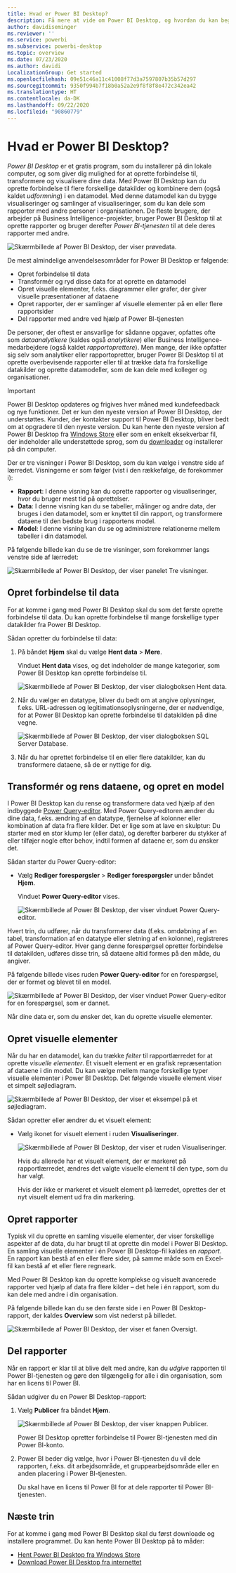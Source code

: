 ```yaml
---
title: Hvad er Power BI Desktop?
description: Få mere at vide om Power BI Desktop, og hvordan du kan begynde at bruge det.
author: davidiseminger
ms.reviewer: ''
ms.service: powerbi
ms.subservice: powerbi-desktop
ms.topic: overview
ms.date: 07/23/2020
ms.author: davidi
LocalizationGroup: Get started
ms.openlocfilehash: 09e51c46a11c41008f77d3a7597807b35b57d297
ms.sourcegitcommit: 9350f994b7f18b0a52a2e9f8f8f8e472c342ea42
ms.translationtype: HT
ms.contentlocale: da-DK
ms.lasthandoff: 09/22/2020
ms.locfileid: "90860779"
---
```

# <a name="what-is-power-bi-desktop"></a>Hvad er Power BI Desktop?

*Power BI Desktop* er et gratis program, som du installerer på din lokale computer, og som giver dig mulighed for at oprette forbindelse til, transformere og visualisere dine data. Med Power BI Desktop kan du oprette forbindelse til flere forskellige datakilder og kombinere dem (også kaldet *udformning*) i en datamodel. Med denne datamodel kan du bygge visualiseringer og samlinger af visualiseringer, som du kan dele som rapporter med andre personer i organisationen. De fleste brugere, der arbejder på Business Intelligence-projekter, bruger Power BI Desktop til at oprette rapporter og bruger derefter *Power BI-tjenesten* til at dele deres rapporter med andre.

![Skærmbillede af Power BI Desktop, der viser prøvedata.](media/desktop-what-is-desktop/what-is-desktop_01.png)

De mest almindelige anvendelsesområder for Power BI Desktop er følgende:

* Opret forbindelse til data
* Transformér og ryd disse data for at oprette en datamodel
* Opret visuelle elementer, f.eks. diagrammer eller grafer, der giver visuelle præsentationer af dataene
* Opret rapporter, der er samlinger af visuelle elementer på en eller flere rapportsider
* Del rapporter med andre ved hjælp af Power BI-tjenesten

De personer, der oftest er ansvarlige for sådanne opgaver, opfattes ofte som *dataanalytikere* (kaldes også *analytikere*) eller Business Intelligence-medarbejdere (også kaldet *rapportoprettere*). Men mange, der ikke opfatter sig selv som analytiker eller rapportopretter, bruger Power BI Desktop til at oprette overbevisende rapporter eller til at trække data fra forskellige datakilder og oprette datamodeller, som de kan dele med kolleger og organisationer.


> [!IMPORTANT]
> Power BI Desktop opdateres og frigives hver måned med kundefeedback og nye funktioner. Det er kun den nyeste version af Power BI Desktop, der understøttes. Kunder, der kontakter support til Power BI Desktop, bliver bedt om at opgradere til den nyeste version. Du kan hente den nyeste version af Power BI Desktop fra [Windows Store](https://aka.ms/pbidesktopstore) eller som en enkelt eksekverbar fil, der indeholder alle understøttede sprog, som du [downloader](https://www.microsoft.com/download/details.aspx?id=58494) og installerer på din computer.


Der er tre visninger i Power BI Desktop, som du kan vælge i venstre side af lærredet. Visningerne er som følger (vist i den rækkefølge, de forekommer i):
* **Rapport**: I denne visning kan du oprette rapporter og visualiseringer, hvor du bruger mest tid på oprettelser.
* **Data**: I denne visning kan du se tabeller, målinger og andre data, der bruges i den datamodel, som er knyttet til din rapport, og transformere dataene til den bedste brug i rapportens model.
* **Model**: I denne visning kan du se og administrere relationerne mellem tabeller i din datamodel.

På følgende billede kan du se de tre visninger, som forekommer langs venstre side af lærredet:

![Skærmbillede af Power BI Desktop, der viser panelet Tre visninger.](media/desktop-what-is-desktop/what-is-desktop-07.png)
 

## <a name="connect-to-data"></a>Opret forbindelse til data
For at komme i gang med Power BI Desktop skal du som det første oprette forbindelse til data. Du kan oprette forbindelse til mange forskellige typer datakilder fra Power BI Desktop. 

Sådan opretter du forbindelse til data:

1. På båndet **Hjem** skal du vælge **Hent data** > **Mere**. 

   Vinduet **Hent data** vises, og det indeholder de mange kategorier, som Power BI Desktop kan oprette forbindelse til.

   ![Skærmbillede af Power BI Desktop, der viser dialogboksen Hent data.](media/desktop-what-is-desktop/what-is-desktop_02.png)

2. Når du vælger en datatype, bliver du bedt om at angive oplysninger, f.eks. URL-adressen og legitimationsoplysningerne, der er nødvendige, for at Power BI Desktop kan oprette forbindelse til datakilden på dine vegne.

   ![Skærmbillede af Power BI Desktop, der viser dialogboksen SQL Server Database.](media/desktop-what-is-desktop/what-is-desktop_03.png)

3. Når du har oprettet forbindelse til en eller flere datakilder, kan du transformere dataene, så de er nyttige for dig.

## <a name="transform-and-clean-data-create-a-model"></a>Transformér og rens dataene, og opret en model

I Power BI Desktop kan du rense og transformere data ved hjælp af den indbyggede [Power Query-editor](../transform-model/desktop-query-overview.md). Med Power Query-editoren ændrer du dine data, f.eks. ændring af en datatype, fjernelse af kolonner eller kombination af data fra flere kilder. Det er lige som at lave en skulptur: Du starter med en stor klump ler (eller data), og derefter barberer du stykker af eller tilføjer nogle efter behov, indtil formen af dataene er, som du ønsker det. 

Sådan starter du Power Query-editor:

- Vælg **Rediger forespørgsler** > **Rediger forespørgsler** under båndet **Hjem**.

   Vinduet **Power Query-editor** vises.

   ![Skærmbillede af Power BI Desktop, der viser vinduet Power Query-editor.](media/desktop-getting-started/designer_gsg_editquery.png)

Hvert trin, du udfører, når du transformerer data (f.eks. omdøbning af en tabel, transformation af en datatype eller sletning af en kolonne), registreres af Power Query-editor. Hver gang denne forespørgsel opretter forbindelse til datakilden, udføres disse trin, så dataene altid formes på den måde, du angiver.

På følgende billede vises ruden **Power Query-editor** for en forespørgsel, der er formet og blevet til en model.

 ![Skærmbillede af Power BI Desktop, der viser vinduet Power Query-editor for en forespørgsel, som er dannet.](media/desktop-getting-started/shapecombine_querysettingsfinished.png)

Når dine data er, som du ønsker det, kan du oprette visuelle elementer. 

## <a name="create-visuals"></a>Opret visuelle elementer 

Når du har en datamodel, kan du trække *felter* til rapportlærredet for at oprette *visuelle elementer*. Et visuelt element er en grafisk repræsentation af dataene i din model. Du kan vælge mellem mange forskellige typer visuelle elementer i Power BI Desktop. Det følgende visuelle element viser et simpelt søjlediagram. 

![Skærmbillede af Power BI Desktop, der viser et eksempel på et søjlediagram.](media/desktop-what-is-desktop/what-is-desktop_04.png)

Sådan opretter eller ændrer du et visuelt element: 

- Vælg ikonet for visuelt element i ruden **Visualiseringer**. 

   ![Skærmbillede af Power BI Desktop, der viser et ruden Visualiseringer.](media/desktop-what-is-desktop/what-is-desktop_05.png)

   Hvis du allerede har et visuelt element, der er markeret på rapportlærredet, ændres det valgte visuelle element til den type, som du har valgt. 

   Hvis der ikke er markeret et visuelt element på lærredet, oprettes der et nyt visuelt element ud fra din markering.


## <a name="create-reports"></a>Opret rapporter

Typisk vil du oprette en samling visuelle elementer, der viser forskellige aspekter af de data, du har brugt til at oprette din model i Power BI Desktop. En samling visuelle elementer i én Power BI Desktop-fil kaldes en *rapport*. En rapport kan bestå af en eller flere sider, på samme måde som en Excel-fil kan bestå af et eller flere regneark.

Med Power BI Desktop kan du oprette komplekse og visuelt avancerede rapporter ved hjælp af data fra flere kilder – det hele i én rapport, som du kan dele med andre i din organisation.

På følgende billede kan du se den første side i en Power BI Desktop-rapport, der kaldes **Overview** som vist nederst på billedet. 

![Skærmbillede af Power BI Desktop, der viser et fanen Oversigt.](media/desktop-what-is-desktop/what-is-desktop_01.png)

## <a name="share-reports"></a>Del rapporter

Når en rapport er klar til at blive delt med andre, kan du *udgive* rapporten til Power BI-tjenesten og gøre den tilgængelig for alle i din organisation, som har en licens til Power BI. 

Sådan udgiver du en Power BI Desktop-rapport: 

1. Vælg **Publicer** fra båndet **Hjem**.

   ![Skærmbillede af Power BI Desktop, der viser knappen Publicer.](media/desktop-what-is-desktop/what-is-desktop_06.png)

   Power BI Desktop opretter forbindelse til Power BI-tjenesten med din Power BI-konto. 

2. Power BI beder dig vælge, hvor i Power BI-tjenesten du vil dele rapporten, f.eks. dit arbejdsområde, et gruppearbejdsområde eller en anden placering i Power BI-tjenesten. 

   Du skal have en licens til Power BI for at dele rapporter til Power BI-tjenesten.


## <a name="next-steps"></a>Næste trin

For at komme i gang med Power BI Desktop skal du først downloade og installere programmet. Du kan hente Power BI Desktop på to måder:

* [Hent Power BI Desktop fra Windows Store](https://aka.ms/pbidesktopstore)
* [Download Power BI Desktop fra internettet](https://www.microsoft.com/download/details.aspx?id=58494)